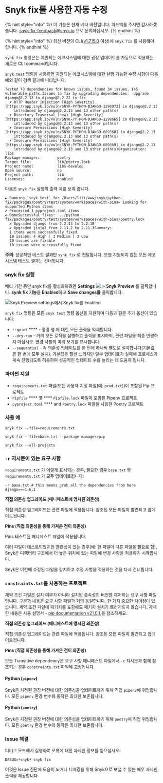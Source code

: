 # Snyk fix를 사용한 자동 수정

{% hint style="info" %}
이 기능은 현재 베타 버전입니다. 피드백을 주시면 감사하겠습니다.  [snyk-fix-feedback@snyk.io](mailto:snyk-fix-feedback@snyk.io) 으로 문의하십시오.
{% endhint %}

{% hint style="info" %}
최신 버전의 CLI([v1.715.0](https://github.com/snyk/cli/releases/tag/v1.715.0) 이상)에 `snyk fix` 를 사용해야 합니다.
{% endhint %}

`synk fix` 명령은는 지원되는 에코시스템에 대한 권장 업데이트를 자동으로 적용하는 새로운 CLI command입니다.

`snyk test` 명령을 사용하면 지원되는 에코시스템에 대한 실행 가능한 수정 사항이 다음 예와 같이 검색 결과에 나타납니다.

```
Tested 78 dependencies for known issues, found 34 issues, 145 vulnerable paths.Issues to fix by upgrading dependencies:  Upgrade django@2.2.13 to django@2.2.22 to fix
  ✗ HTTP Header Injection [High Severity][https://app.snyk.io/vuln/SNYK-PYTHON-DJANGO-1290072] in django@2.2.13
    introduced by django@2.2.13 and 13 other path(s)
  ✗ Directory Traversal (new) [High Severity][https://app.snyk.io/vuln/SNYK-PYTHON-DJANGO-1298665] in django@2.2.13
    introduced by django@2.2.13 and 13 other path(s)
  ✗ Insecure Permissions [High Severity][https://app.snyk.io/vuln/SNYK-PYTHON-DJANGO-609368] in django@2.2.13
    introduced by django@2.2.13 and 13 other path(s)
  ✗ Insecure Permissions [High Severity][https://app.snyk.io/vuln/SNYK-PYTHON-DJANGO-609369] in django@2.2.13
    introduced by django@2.2.13 and 13 other path(s)Organization:           libs
Package manager:        poetry
Target file:            lib/poetry.lock
Project name:           libs-develop
Open source:            no
Project path:           lib
Licenses:               enabled
```

다음은 `snyk fix` 실행의 출력 예를 보여 줍니다.

```
► Running `snyk test` for /Users/lili/www/snyk/python-fix/packages/poetry/test/system/workspaces/with-pins✔ Looking for supported Python items
✔ Processed 1 pyproject.toml items
✔ DoneSuccessful fixes:  ../python-fix/packages/poetry/test/system/workspaces/with-pins/poetry.lock
  ✔ Upgraded django from 2.2.13 to 2.2.18
  ✔ Upgraded jinja2 from 2.11.2 to 2.11.3Summary:
  1 items were successfully fixed
  10 issues: 4 High | 3 Medium | 3 Low
  10 issues are fixable
  10 issues were successfully fixed
```

**주의**: 성공적인 테스트 결과만 `synk fix` 로 전달됩니다. 또한 지원되지 않는 모든 에코시스템 테스트 결과는 건너뜁니다.

### snyk fix 실행

베타 기간 동안 snyk fix를 활성화하려면 **Settings** [![](https://github.com/snyk/user-docs/raw/5e52535b78618f57eda40eb08fc8fbf91e16f1f0/docs/.gitbook/assets/cog\_icon.png)](https://github.com/snyk/user-docs/blob/5e52535b78618f57eda40eb08fc8fbf91e16f1f0/docs/.gitbook/assets/cog\_icon.png) > **Snyk Preview** 를 클릭합니다. **synk fix 기능**을 **Enabled**하고 **Save changes를** 클릭합니다.

![Snyk Preview settings에서 Snyk fix를 Enabled](https://github.com/snyk/user-docs/raw/5e52535b78618f57eda40eb08fc8fbf91e16f1f0/docs/.gitbook/assets/cleanshot\_2021-07-02\_at\_11.39.43\_2x.png)

`snyk fix` 명령은 모든 `snyk test` 명령 옵션을 지원하며 다음과 같은 추가 옵션이 있습니다:

* **`--`**`quiet` \*\*\*\* - 명령 행 에 대한 모든 출력을 억제합니다.
* `--dry-run` - 거의 모든 로직을 실행하고 출력을 표시하되, 관련 파일을 최종 변경하지 마십시오. 변경 사항의 미리 보기를 표시합니다.
* `--sequential` - 각 의존성 업데이트를 한 번에 하나씩 별도로 설치합니다(기본값은 한 번에 모두 설치). 기본값은 훨씬 느리지만 일부 업데이트가 실패해 프로세스가 계속 진행되도록 허용하여 성공적인 업데이트 수를 늘리는 데 도움이 됩니다.

### 파이썬 지원

* `requirements.txt` 파일(또는 사용자 지정 파일(예: `prod.txt`))이 포함된 Pip 프로젝트
* `Pipfile` \*\*\*\* 및 \*\*\*\* `Pipfile.lock` 파일이 포함된 Pipenv 프로젝트
* `pyproject.toml` \*\*\*\* and `Poetry.lock` 파일을 사용한 Poetry 프로젝트

### 사용 예

`snyk fix --file=requirements.txt`

`snyk fix --file=base.txt --package-manager=pip`

`snyk fix --all-projects`

### `-r` 지시문이 있는 요구 사항

`requirements.txt` 가 이렇게 표시되는 경우, 필요한 경우 `base.txt` 와 `requirements.txt` 가 모두 업데이트됩니다:

```
-r base.txt # this means grab all the dependencies from here
django===1.6.1
```

**직접 의존성 업그레이드 (매니페스트에 명시된 의존성)**

직접 의존성 업그레이드는 관련 파일에 적용됩니다. 참조된 모든 파일이 발견되고 업데이트됩니다.

**Pins (직접 의존성을  통해 가져온 전이 의존성)**

Pins  테스트된 매니페스트 파일에 적용됩니다.

여러 파일이 테스트되었지만 관련성이 있는 경우(예: 한 파일이 다른 파일을 필요로 함), Snyk은 디렉터리 구조에서 더 높은 위치에 있는 파일에 변경 사항을 적용하기 시작합니다.

Snyk은 이전에 수정된 파일을 감지하고 수정 사항을 적용하는 것을 다시 건너뜁니다.

### `constraints.txt`를 사용하는 프로젝트

제약 조건 파일은 설치 여부가 아니라 설치된 종속성의 버전만 제어하는 요구 사항 파일입니다. 구문과 내용은 요구 사항 파일과 거의 동일합니다. 한 가지 중요한 차이점이 있습니다. 제약 조건 파일에 패키지를 포함해도 패키지 설치가 트리거되지 않습니다. 자세한 내용은 사용 설명서 - [pip documentation v21.0.1.](https://pip.pypa.io/en/stable/user\_guide/#constraints-files)을 참조하세요.

**직접 의존성 업그레이드 (매니페스트에 명시된 의존성)**

직접 의존성 업그레이드는 관련 파일에 적용됩니다. 참조된 모든 파일이 발견되고 업데이트됩니다.

**Pins (직접 의존성을  통해 가져온 전이 의존성)**

모든 Transitive dependency은 요구 사항 매니페스트 파일에서 `-c` 지시문과 함께 참조되는 경우 `constraints.txt` 파일에 고정됩니다.

#### Python (`pipenv`)

Snyk은 지정된 권장 버전에 대한 의존성을 업데이트하기 위해 직접 `pipenv`에 위임합니다. 모든 `pipenv` 환경 변수와 동작은 최대한 보존됩니다.

#### Python (`poetry`)

Snyk은 지정된 권장 버전에 대한 의존성을 업데이트하기 위해 `poetry`에 직접 위임합니다. 모든 `poetry` 환경 변수와 동작은 최대한 보존됩니다.

### Issue 해결

디버그 모드에서 실행하여 오류에 대한 자세한 정보를 얻으십시오.

```
DEBUG=*snyk* snyk fix
```

이것은 Issue 진단에 도움이 되거나 디버깅을 위해 Snyk으로 보낼 수 있는 매우 자세한 출력을 제공합니다.
